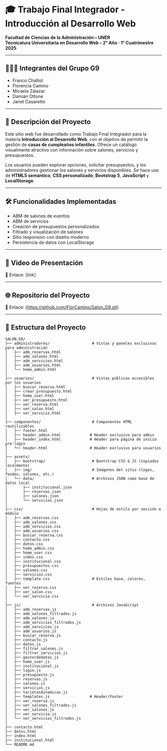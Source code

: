 # 🎓 Trabajo Final Integrador - Introducción al Desarrollo Web

**Facultad de Ciencias de la Administración – UNER**  
**Tecnicatura Universitaria en Desarrollo Web – 2° Año · 1° Cuatrimestre 2025**

---

## 🧑‍🤝‍🧑 Integrantes del Grupo G9

- Franco Challiol  
- Florencia Camino  
- Micaela Zalazar  
- Damián Ottone  
- Janet Casaretto  

---

## 📌 Descripción del Proyecto

Este sitio web fue desarrollado como Trabajo Final Integrador para la materia **Introducción al Desarrollo Web**, con el objetivo de permitir la gestión de **casas de cumpleaños infantiles**. Ofrece un catálogo visualmente atractivo con información sobre salones, servicios y presupuestos.

Los usuarios pueden explorar opciones, solicitar presupuestos, y los administradores gestionar los salones y servicios disponibles. Se hace uso de **HTML5 semántico**, **CSS personalizado**, **Bootstrap 5**, **JavaScript** y **LocalStorage**.

---

## 🛠️ Funcionalidades Implementadas

- ABM de salones de eventos
- ABM de servicios
- Creación de presupuestos personalizados
- Filtrado y visualización de salones
- Sitio responsivo con diseño moderno
- Persistencia de datos con LocalStorage

---

## 🎥 Video de Presentación

📎 Enlace: [link]

---

## 🌐 Repositorio del Proyecto

📎 Enlace: (https://github.com/FlorCamino/Salon_G9.git)

---

## 📁 Estructura del Proyecto

```
SALON_G9/
├── administradores/                   # Vistas y paneles exclusivos para administración
│   ├── adm_reservas.html
│   ├── adm_salones.html
│   ├── adm_servicios.html
│   ├── adm_usuarios.html
│   └── home_admin.html
│
├── usuarios/                          # Vistas públicas accesibles por los usuarios
│   ├── buscar_reserva.html
│   ├── crear_presupuesto.html
│   ├── home_user.html
│   ├── ver_presupuesto.html
│   ├── ver_reserva.html
│   ├── ver_salon.html
│   ├── ver_servicio.html
│
├── componentes/                       # Componentes HTML reutilizables
│   ├── footer.html                    
│   ├── header_admin.html             # Header exclusivo para admin
│   ├── header_index.html             # Header para página de inicio pre-login
│   └── header.html                   # Header exclusivo para usuarios
│
├── assets/
│   ├── bootstrap/                     # Bootstrap CSS & JS (copiados localmente)
│   ├── img/                           # Imágenes del sitio (logos, fondos, salones, etc.)
│   └── data/                          # Archivos JSON como base de datos local
│       ├── institucional.json
│       ├── reservas.json
│       ├── salones.json
│       └── servicios.json
│
├── css/                               # Hojas de estilo por sección o módulo
│   ├── adm_reservas.css
│   ├── adm_salones.css
│   ├── adm_servicios.css
│   ├── adm_usuarios.css
│   ├── buscar_reserva.css
│   ├── contacto.css
│   ├── datos.css
│   ├── home_admin.css
│   ├── home_user.css
│   ├── index.css
│   ├── institucional.css
│   ├── presupuestos.css
│   ├── salones.css
│   ├── servicios.css
│   ├── template.css                   # Estilos base, colores, fuentes
│   ├── ver_reserva.css
│   ├── ver_salon.css
│   └── ver_servicio.css
│
├── js/                                # Archivos JavaScript
│   ├── adm_reservas.js
│   ├── adm_salones_filtrados.js
│   ├── adm_salones.js
│   ├── adm_servicios_filtrados.js
│   ├── adm_servicios.js
│   ├── adm_usuarios.js
│   ├── buscar_reserva.js
│   ├── contacto.js
│   ├── datos.js
│   ├── filtrar_salones.js
│   ├── filtrar_servicios.js
│   ├── gestordedatos.js              
│   ├── home_user.js
│   ├── institucional.js
│   ├── login.js
│   ├── presupuesto.js
│   ├── reservas.js
│   ├── salones.js
│   ├── servicios.js
│   ├── tarjetasdinamicas.js         
│   ├── templates.js                  # Header/Footer
│   ├── ver_reserva.js
│   ├── ver_salones_filtrados.js
│   ├── ver_salones.js
│   ├── ver_servicio.js
│   └── ver_servicios_filtrados.js
│
├── contacto.html
├── datos.html
├── index.html
├── institucional.html
└── README.md


